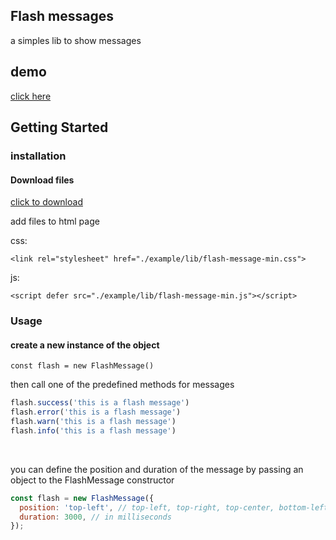 ## Flash messages

a simples lib to show messages
## demo

<a href="https://pedrohenrique-git.github.io/flash-message/">click here</a>

## Getting Started

### installation

#### Download files

<a href="/download/flash-message.zip" download>click to download</a>

add files to html page

css:

`<link rel="stylesheet" href="./example/lib/flash-message-min.css">`

js: 

`<script defer src="./example/lib/flash-message-min.js"></script>`

### Usage

#### create a new instance of the object

`const flash = new FlashMessage()`

then call one of the predefined methods for messages

~~~javascript
flash.success('this is a flash message')
flash.error('this is a flash message')
flash.warn('this is a flash message')
flash.info('this is a flash message')
~~~
<br />

you can define the position and duration of the message by passing an object to the FlashMessage constructor

~~~javascript
const flash = new FlashMessage({
  position: 'top-left', // top-left, top-right, top-center, bottom-left, bottom-right, bottom-center
  duration: 3000, // in milliseconds
});
~~~